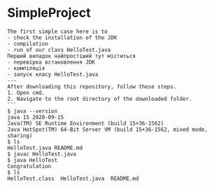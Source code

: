 ﻿# SimpleProject
    The first simple case here is to 
    - check the installation of the JDK 
    - compilation
    - run of our class HelloTest.java
    Перший випадок найпростіший тут міститься 
    - перевірка встановлення JDK
    - компіляція
    - запуск класу HelloTest.java
    ---
    After downloading this repository, follow these steps.
    1. Open cmd.
    2. Navigate to the root directory of the downloaded folder.
    ```
    $ java --version
    java 15 2020-09-15
    Java(TM) SE Runtime Environment (build 15+36-1562)
    Java HotSpot(TM) 64-Bit Server VM (build 15+36-1562, mixed mode, sharing)
    $ ls
    HelloTest.java README.md
    $ javac HelloTest.java
    $ java HelloTest
    Congratulation
    $ ls
    HelloTest.class  HelloTest.java  README.md
   ```

